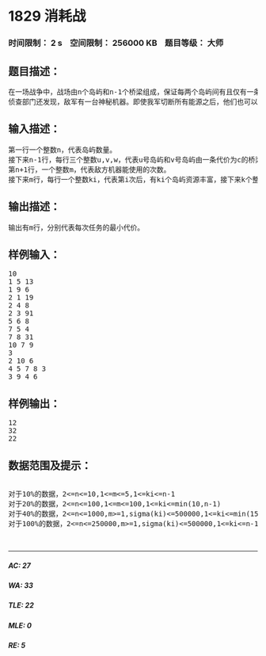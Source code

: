 # 1829 消耗战   
### 时间限制： 2 s&nbsp;&nbsp;&nbsp;&nbsp;空间限制： 256000 KB&nbsp;&nbsp;&nbsp;&nbsp;题目等级： 大师  
## 题目描述：  

<pre>
在一场战争中，战场由n个岛屿和n-1个桥梁组成，保证每两个岛屿间有且仅有一条路径可达。现在，我军已经侦查到敌军的总部在编号为1的岛屿，而且他们已经没有足够多的能源维系战斗，我军胜利在望。已知在其他k个岛屿上有丰富能源，为了防止敌军获取能源，我军的任务是炸毁一些桥梁，使得敌军不能到达任何能源丰富的岛屿。由于不同桥梁的材质和结构不同，所以炸毁不同的桥梁有不同的代价，我军希望在满足目标的同时使得总代价最小。
侦查部门还发现，敌军有一台神秘机器。即使我军切断所有能源之后，他们也可以用那台机器。机器产生的效果不仅仅会修复所有我军炸毁的桥梁，而且会重新随机资源分布（但可以保证的是，资源不会分布到1号岛屿上）。不过侦查部门还发现了这台机器只能够使用m次，所以我们只需要把每次任务完成即可。
</pre>
  
  
## 输入描述：  

<pre>
第一行一个整数n，代表岛屿数量。
接下来n-1行，每行三个整数u,v,w，代表u号岛屿和v号岛屿由一条代价为c的桥梁直接相连，保证1<=u,v<=n且1<=c<=100000。
第n+1行，一个整数m，代表敌方机器能使用的次数。
接下来m行，每行一个整数ki，代表第i次后，有ki个岛屿资源丰富，接下来k个整数h1,h2,…hk，表示资源丰富岛屿的编号。
</pre>
  
  
## 输出描述：  

<pre>
输出有m行，分别代表每次任务的最小代价。
</pre>
  
  
## 样例输入：  

<pre>
10
1 5 13
1 9 6
2 1 19
2 4 8
2 3 91
5 6 8
7 5 4
7 8 31
10 7 9
3
2 10 6
4 5 7 8 3
3 9 4 6
</pre>
  
  
## 样例输出：  

<pre>
12
32
22
</pre>
  
  
## 数据范围及提示：  

<pre>

对于10%的数据，2<=n<=10,1<=m<=5,1<=ki<=n-1
对于20%的数据，2<=n<=100,1<=m<=100,1<=ki<=min(10,n-1)
对于40%的数据，2<=n<=1000,m>=1,sigma(ki)<=500000,1<=ki<=min(15,n-1)
对于100%的数据，2<=n<=250000,m>=1,sigma(ki)<=500000,1<=ki<=n-1
 

</pre>
  
  
***  

##### AC: 27  
##### WA: 33  
##### TLE: 22  
##### MLE: 0  
##### RE: 5  
